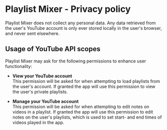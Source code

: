 # Playlist Mixer - Privacy policy

Playlist Mixer does not collect any personal data. Any data retrieved from the user's YouTube
account is only ever stored locally in the user's browser, and never sent elsewhere.


## Usage of YouTube API scopes

Playlist Mixer may ask for the following permissions to enhance user functionality:

- **View your YouTube account**  
This permission will be asked for when attempting to load playlists from the user's account. If
granted the app will use this permission to view the user's private playlists.

- **Manage your YouTube account**  
This permission will be asked for when attempting to edit notes on videos in a playlist. If granted
the app will use this permission to edit notes on the user's playlists, which is used to set
start- and end times of videos played in the app.
